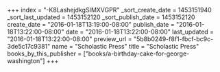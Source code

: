 +++
index = "-K8LashejdkgSIMXVGPR"
_sort_create_date = 1453151940
_sort_last_updated = 1453152120
_sort_publish_date = 1453152120
create_date = "2016-01-18T13:19:00-08:00"
publish_date = "2016-01-18T13:22:00-08:00"
date = "2016-01-18T13:22:00-08:00"
last_updated = "2016-01-18T13:22:00-08:00"
preview_url = "5b8b0249-f8f1-fbcf-bc9c-3de5c17c9381"
name = "Scholastic Press"
title = "Scholastic Press"
books_by_this_publisher = ["books/a-birthday-cake-for-george-washington"]
+++
